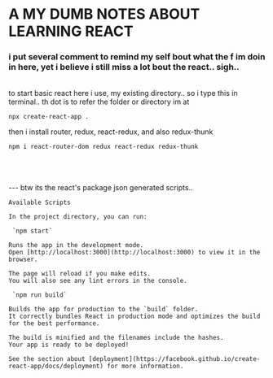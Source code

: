 # A MY DUMB NOTES ABOUT LEARNING REACT

### i put several comment to remind my self bout what the f im doin in here, yet i believe i still miss a lot bout the react.. sigh..
<br/>
to start basic react here i use, my existing directory.. so i type this in terminal.. th dot is to refer the folder or directory im at

```
npx create-react-app .
```
then i install router, redux, react-redux, and also redux-thunk
```
npm i react-router-dom redux react-redux redux-thunk
```

<br/>
<br/>
<br/>
---
btw its the react's package json generated scripts..

```
Available Scripts

In the project directory, you can run:

 `npm start`

Runs the app in the development mode.
Open [http://localhost:3000](http://localhost:3000) to view it in the browser.

The page will reload if you make edits.
You will also see any lint errors in the console.

 `npm run build`

Builds the app for production to the `build` folder.
It correctly bundles React in production mode and optimizes the build for the best performance.

The build is minified and the filenames include the hashes.
Your app is ready to be deployed!

See the section about [deployment](https://facebook.github.io/create-react-app/docs/deployment) for more information.
```

